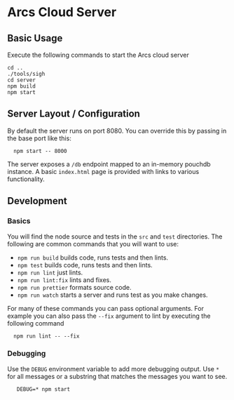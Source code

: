 # Arcs Cloud Server

## Basic Usage

Execute the following commands to start the Arcs cloud server

```
cd ..
./tools/sigh
cd server
npm build
npm start
```

## Server Layout / Configuration

By default the server runs on port 8080.  You can override this by passing in the base port like this:

```
  npm start -- 8000
```

The server exposes a `/db` endpoint mapped to an in-memory pouchdb instance.  A basic `index.html`
page is provided with links to various functionality.

## Development

### Basics

You will find the node source and tests in the `src` and `test`
directories.  The following are common commands that you will want to use:

- `npm run build` builds code, runs tests and then lints.
- `npm test` builds code, runs tests and then lints.
- `npm run lint` just lints.
- `npm run lint:fix` lints and fixes.
- `npm run prettier` formats source code.
- `npm run watch` starts a server and runs test as you make changes.

For many of these commands you can pass optional arguments.  For
example you can also pass the `--fix` argument to lint by executing
the following command

```
  npm run lint -- --fix
```

### Debugging

Use the `DEBUG` environment variable to add more debugging output.
Use `*` for all messages or a substring that matches the messages you
want to see.

```
   DEBUG=* npm start
 ```

